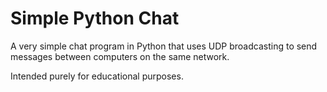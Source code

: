 # Simple Python Chat

A very simple chat program in Python that uses UDP broadcasting to send messages between computers on the same network.

Intended purely for educational purposes. 
